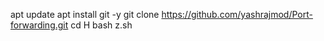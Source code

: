 apt update
apt install git -y
git clone https://github.com/yashrajmod/Port-forwarding.git
cd H
bash z.sh
